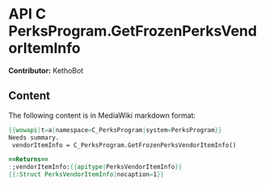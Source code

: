 # API C PerksProgram.GetFrozenPerksVendorItemInfo

**Contributor:** KethoBot

## Content

The following content is in MediaWiki markdown format:

```mediawiki
{{wowapi|t=a|namespace=C_PerksProgram|system=PerksProgram}}
Needs summary.
 vendorItemInfo = C_PerksProgram.GetFrozenPerksVendorItemInfo()

==Returns==
:;vendorItemInfo:{{apitype|PerksVendorItemInfo}}
{{:Struct PerksVendorItemInfo|nocaption=1}}
```